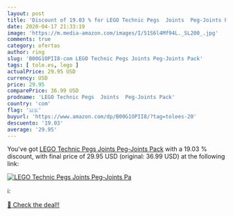 ```yaml
---
layout: post
title: 'Discount of 19.03 % for LEGO Technic Pegs  Joints  Peg-Joints Pa'
date: 2020-04-17 21:33:19
image: 'https://m.media-amazon.com/images/I/51S6l4Mf94L._SL200_.jpg'
comments: true
category: ofertas
author: ring
slug: 'B00G1OPII8-com LEGO Technic Pegs Joints Peg-Joints Pack'
tags: [ tole.es, lego ]
actualPrice: 29.95 USD
currency: USD
price: 29.95
comparePrice: 36.99 USD
prodname: 'LEGO Technic Pegs  Joints  Peg-Joints Pack'
country: 'com'
flag: '🇺🇸'
buyurl: 'https://www.amazon.com/dp/B00G1OPII8/?tag=tolees-20'
descuento: '19.03'
average: '29.95'
---
```


You've got [LEGO Technic Pegs  Joints  Peg-Joints Pack](https://www.amazon.com/dp/B00G1OPII8/?tag=tolees-20) with a  19.03 % discount, with final price of 29.95 USD (original: 36.99 USD) at the following link:

[![LEGO Technic Pegs  Joints  Peg-Joints Pa](https://m.media-amazon.com/images/I/51S6l4Mf94L._SL200_.jpg)](https://www.amazon.com/dp/B00G1OPII8/?tag=tolees-20)

ℹ️:


[🛒 Check the deal!!](https://www.amazon.com/dp/B00G1OPII8/?tag=tolees-20)
